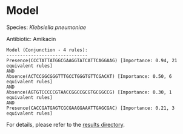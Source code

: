 
# Model

Species: *Klebsiella pneumoniae*

Antibiotic: Amikacin

```
Model (Conjunction - 4 rules):
------------------------------
Presence(CCCTATTATGGCGAAGGTATCATTCAGGAAG) [Importance: 0.94, 21 equivalent rules]
AND
Absence(ACTCCGGCGGGTTTGCCTGGGTGTTCGACAT) [Importance: 0.50, 6 equivalent rules]
AND
Absence(AGTGTCCCCCGTAACCGGCCGCGTGCGGCCG) [Importance: 0.30, 1 equivalent rules]
AND
Presence(CACCGATGAGTCGCGAAGGAAATTGAGCGAC) [Importance: 0.21, 3 equivalent rules]

```

For details, please refer to the [results directory](../../../../../results/scm_b/klebsiella%20pneumoniae/amikacin/repeat_0/).

